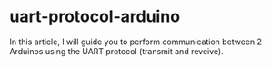 # uart-protocol-arduino
In this article, I will guide you to perform communication between 2 Arduinos using the UART protocol (transmit and reveive).
